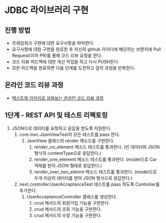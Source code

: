 # JDBC 라이브러리 구현
## 진행 방법
* 프레임워크 구현에 대한 요구사항을 파악한다.
* 요구사항에 대한 구현을 완료한 후 자신의 github 아이디에 해당하는 브랜치에 Pull Request(이하 PR)를 통해 코드 리뷰 요청을 한다.
* 코드 리뷰 피드백에 대한 개선 작업을 하고 다시 PUSH한다.
* 모든 피드백을 완료하면 다음 단계를 도전하고 앞의 과정을 반복한다.

## 온라인 코드 리뷰 과정
* [텍스트와 이미지로 살펴보는 온라인 코드 리뷰 과정](https://github.com/next-step/nextstep-docs/tree/master/codereview)

## 1단계 - REST API 및 테스트 리팩토링
1. JSON으로 데이터를 요청하고 응답을 받도록 지원한다.
   1. core.mvc.JsonViewTest의 모든 테스트를 pass 한다.
      1. JsonView 클래스의 render 메소드를 구현한다.
         1. render_no_element 메소드 테스트를 통과한다. (빈 데이터와 JSON 형식의 contentType으로 응답한다.)
         2. render_one_element 메소드 테스트를 통과한다. (model으로 Car 객체를 받아 JSON 형태로 응답한다.)
         3. render_over_two_elemnt 메소드 테스트를 통과한다. (model으로 두개 이상의 데이터를 받아 JSON 형식으로 응답한다.)
   2. next.controller.UserAcceptanceTest 테스트를 pass 하도록 Controller를 추가한다.
      1. UserAcceptanceController 클래스를 생성한다.
         1. crud 메서드의 회원가입 기능을 구현한다.
         2. crud 메서드의 조회 기능을 구현한다.
         3. crud 메서드의 수정 기능을 구현한다.